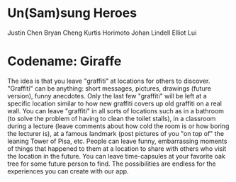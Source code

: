Un(Sam)sung Heroes
=========
Justin Chen
Bryan Cheng
Kurtis Horimoto
Johan Lindell
Elliot Lui

Codename: Giraffe
=========
The idea is that you leave "graffiti" at locations for others to discover.  "Graffiti" can be anything: short messages, pictures, drawings (future version), funny anecdotes.  Only the last few "graffiti" will be left at a specific location similar to how new graffiti covers up old graffiti on a real wall.  You can leave "graffiti" in all sorts of locations such as in a bathroom (to solve the problem of having to clean the toilet stalls), in a classroom during a lecture (leave comments about how cold the room is or how boring the lecturer is), at a famous landmark (post pictures of you "on top of" the leaning Tower of Pisa, etc.  People can leave funny, embarrassing moments of things that happened to them at a location to share with others who visit the location in the future.  You can leave time-capsules at your favorite oak tree for some future person to find.   The possibilities are endless for the experiences you can create with our app. 

